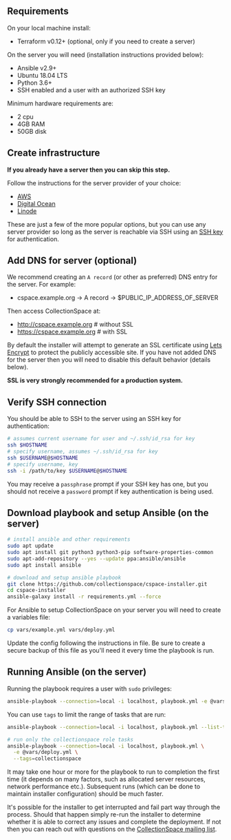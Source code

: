 ## Requirements

On your local machine install:

- Terraform v0.12+ (optional, only if you need to create a server)

On the server you will need (installation instructions provided below):

- Ansible v2.9+
- Ubuntu 18.04 LTS
- Python 3.6+
- SSH enabled and a user with an authorized SSH key

Minimum hardware requirements are:

- 2 cpu
- 4GB RAM
- 50GB disk

## Create infrastructure

**If you already have a server then you can skip this step.**

Follow the instructions for the server provider of your choice:

- [AWS](../cloud/aws/README.md)
- [Digital Ocean](../cloud/digitalocean/README.md)
- [Linode](../cloud/linode/README.md)

These are just a few of the more popular options, but you can use
any server provider so long as the server is reachable via SSH
using an [SSH key](https://www.ssh.com/ssh/key) for authentication.

## Add DNS for server (optional)

We recommend creating an `A record` (or other as preferred) DNS entry
for the server. For example:

- cspace.example.org -> A record -> $PUBLIC_IP_ADDRESS_OF_SERVER

Then access CollectionSpace at:

- http://cspace.example.org # without SSL
- https://cspace.example.org # with SSL

By default the installer will attempt to generate an SSL certificate
using [Lets Encrypt](https://letsencrypt.org/) to protect the publicly
accessible site. If you have not added DNS for the server then you
will need to disable this default behavior (details below).

**SSL is very strongly recommended for a production system.**

## Verify SSH connection

You should be able to SSH to the server using an SSH key for
authentication:

```bash
# assumes current username for user and ~/.ssh/id_rsa for key
ssh $HOSTNAME
# specify username, assumes ~/.ssh/id_rsa for key
ssh $USERNAME@$HOSTNAME
# specify username, key
ssh -i /path/to/key $USERNAME@$HOSTNAME
```

You may receive a `passphrase` prompt if your SSH key has one, but
you should not receive a `password` prompt if key authentication is
being used.

## Download playbook and setup Ansible (on the server)

```bash
# install ansible and other requirements
sudo apt update
sudo apt install git python3 python3-pip software-properties-common
sudo apt-add-repository --yes --update ppa:ansible/ansible
sudo apt install ansible

# download and setup ansible playbook
git clone https://github.com/collectionspace/cspace-installer.git
cd cspace-installer
ansible-galaxy install -r requirements.yml --force
```

For Ansible to setup CollectionSpace on your server you will need to
create a variables file:

```bash
cp vars/example.yml vars/deploy.yml
```

Update the config following the instructions in file. Be sure to create
a secure backup of this file as you'll need it every time the playbook
is run.

## Running Ansible (on the server)

Running the playbook requires a user with `sudo` privileges:

```bash
ansible-playbook --connection=local -i localhost, playbook.yml -e @vars/deploy.yml
```

You can use `tags` to limit the range of tasks that are run:

```bash
ansible-playbook --connection=local -i localhost, playbook.yml --list-tags

# run only the collectionspace role tasks
ansible-playbook --connection=local -i localhost, playbook.yml \
  -e @vars/deploy.yml \
  --tags=collectionspace
```

It may take one hour or more for the playbook to run to completion
the first time (it depends on many factors, such as allocated server
resources, network performance etc.). Subsequent runs (which can be
done to maintain installer configuration) should be much faster.

It's possible for the installer to get interrupted and fail part way
through the process. Should that happen simply re-run the installer
to determine whether it is able to correct any issues and complete
the deployment. If not then you can reach out with questions on the
[CollectionSpace mailing list](#).
